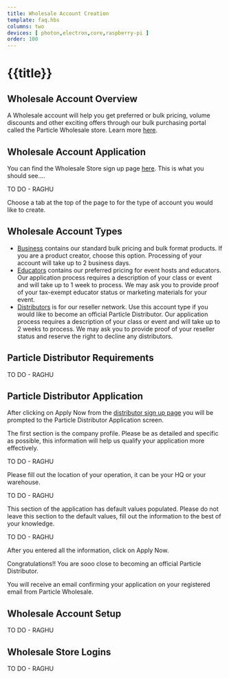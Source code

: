```yaml
---
title: Wholesale Account Creation
template: faq.hbs
columns: two
devices: [ photon,electron,core,raspberry-pi ]
order: 100
---
```


# {{title}}

## Wholesale Account Overview

A Wholesale account will help you get preferred or bulk pricing, volume discounts and other exciting offers through our bulk purchasing portal called the Particle Wholesale store. Learn more [here](https://wholesale.particle.io).


## Wholesale Account Application

You can find the Wholesale Store sign up page [here](http://www-wholesale.particle.io/wholesale-b2b).
This is what you should see....

TO DO - RAGHU

Choose a tab at the top of the page to for the type of account you would like to create. 

## Wholesale Account Types

 - [Business](http://www-wholesale.particle.io/wholesale-b2b) contains our standard bulk pricing and bulk format products. If you are a product creator, choose this option. Processing of your account will take up to 2 business days. 
 - [Educators](http://www-wholesale.particle.io/wholesale-educators) contains our preferred pricing for event hosts and educators. Our application process requires a description of your class or event and will take up to 1 week to process. We may ask you to provide proof of your tax-exempt educator status or marketing materials for your event. 
 - [Distributors](http://www-wholesale.particle.io/wholesale-distributors) is for our reseller network. Use this account type if you would like to become an official Particle Distributor. Our application process requires a description of your class or event and will take up to 2 weeks to process. We may ask you to provide proof of your reseller status and reserve the right to decline any distributors. 

## Particle Distributor Requirements
TO DO - RAGHU

## Particle Distributor Application

After clicking on Apply Now from the [distributor sign up page](http://www-wholesale.particle.io/wholesale-distributors) you will be prompted to the Particle Distributor Application screen.

The first section is the company profile. Please be as detailed and specific as possible, this information will help us qualify your application more effectively. 

TO DO - RAGHU

Please fill out the location of your operation, it can be your HQ or your warehouse. 

TO DO - RAGHU

This section of the application has default values populated. Please do not leave this section to the default values, fill out the information to the best of your knowledge.

TO DO - RAGHU

After you entered all the information, click on Apply Now.

Congratulations!! You are sooo close to becoming an official Particle Distributor.

You will receive an email confirming your application on your registered email from Particle Wholesale.

## Wholesale Account Setup
TO DO - RAGHU

## Wholesale Store Logins
TO DO - RAGHU
